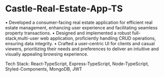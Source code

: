 # Castle-Real-Estate-App-TS

• Developed a consumer-facing real estate application for efficient real estate management, enhancing user experience and facilitating seamless property transactions.
• Designed and implemented a robust full-stack,multi-user web application, proficiently handling CRUD operations, ensuring data integrity.
• Crafted a user-centric UI for clients and casual viewers, prioritizing their needs and preferences to deliver an intuitive and visually appealing browsing experience.

Tech Stack: React-TypeScript, Express-TypeScript, Node-TypeScript, Styled-Components, MongoDB, JWT
